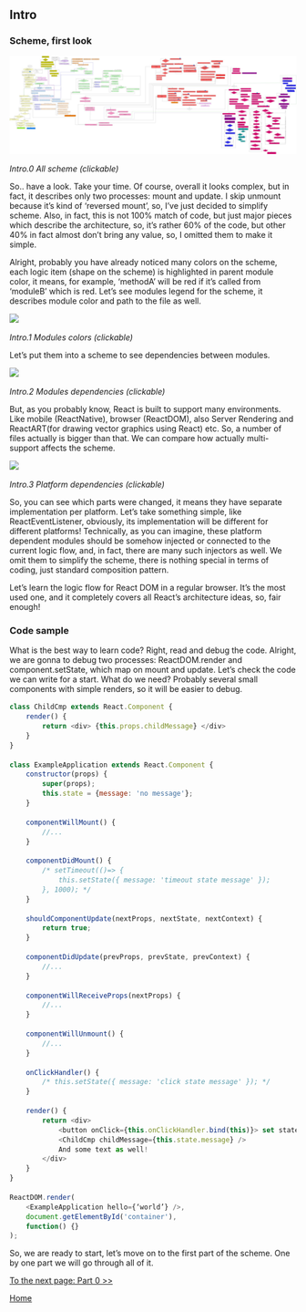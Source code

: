 ## Intro

### Scheme, first look


[![](../images/intro/all-page-stack-reconciler-25-scale.jpg)](../images/intro/all-page-stack-reconciler.svg)

<em>Intro.0 All scheme (clickable)</em>

So.. have a look. Take your time. Of course, overall it looks complex, but in fact, it describes only two processes: mount and update. I skip unmount because it’s kind of ‘reversed mount’, so, I’ve just decided to simplify scheme. Also, in fact, this is not 100% match of code, but just major pieces which describe the architecture, so, it’s rather 60% of the code, but other 40% in fact almost don’t bring any value, so, I omitted them to make it simple.

Alright, probably you have already noticed many colors on the scheme, each logic item (shape on the scheme) is highlighted in parent module color, it means, for example, ‘methodA’ will be red if it’s called from ‘moduleB’ which is red. Let’s see modules legend for the scheme, it describes module color and path to the file as well.

[![](https://cdn.rawgit.com/Bogdan-Lyashenko/Under-the-hood-ReactJS/7c2372e1/stack/images/intro/modules-src-path.svg)](https://cdn.rawgit.com/Bogdan-Lyashenko/Under-the-hood-ReactJS/7c2372e1/stack/images/intro/modules-src-path.svg)

<em>Intro.1 Modules colors (clickable)</em>

Let’s put them into a scheme to see dependencies between modules.

[![](https://cdn.rawgit.com/Bogdan-Lyashenko/Under-the-hood-ReactJS/7c2372e1/stack/images/intro/files-scheme.svg)](https://cdn.rawgit.com/Bogdan-Lyashenko/Under-the-hood-ReactJS/7c2372e1/stack/images/intro/files-scheme.svg)

<em>Intro.2 Modules dependencies (clickable)</em>

But, as you probably know, React is built to support many environments. Like mobile (ReactNative), browser (ReactDOM), also Server Rendering and ReactART(for drawing vector graphics using React) etc. So, a number of files actually is bigger than that. We can compare how actually multi-support affects the scheme.

[![](https://cdn.rawgit.com/Bogdan-Lyashenko/Under-the-hood-ReactJS/7c2372e1/stack/images/intro/modules-per-platform-scheme.svg)](https://cdn.rawgit.com/Bogdan-Lyashenko/Under-the-hood-ReactJS/7c2372e1/stack/images/intro/modules-per-platform-scheme.svg)

<em>Intro.3 Platform dependencies (clickable)</em>

So, you can see which parts were changed, it means they have separate implementation per platform. Let’s take something simple, like ReactEventListener, obviously, its implementation will be different for different platforms! Technically, as you can imagine, these platform dependent modules should be somehow injected or connected to the current logic flow, and, in fact, there are many such injectors as well. We omit them to simplify the scheme, there is nothing special in terms of coding, just standard composition pattern.

Let’s learn the logic flow for React DOM in a regular browser. It’s the most used one, and it completely covers all React’s architecture ideas, so, fair enough!


### Code sample

What is the best way to learn code? Right, read and debug the code. Alright, we are gonna to debug two processes: ReactDOM.render and component.setState, which map on mount and update. Let’s check the code we can write for a start. What do we need? Probably several small components with simple renders, so it will be easier to debug.

```javascript
class ChildCmp extends React.Component {
    render() {
        return <div> {this.props.childMessage} </div>
    }
}

class ExampleApplication extends React.Component {
    constructor(props) {
        super(props);
        this.state = {message: 'no message'};
    }

    componentWillMount() {
        //...
    }

    componentDidMount() {
        /* setTimeout(()=> {
            this.setState({ message: 'timeout state message' });
        }, 1000); */
    }

    shouldComponentUpdate(nextProps, nextState, nextContext) {
        return true;
    }

    componentDidUpdate(prevProps, prevState, prevContext) {
        //...
    }

    componentWillReceiveProps(nextProps) {
        //...
    }

    componentWillUnmount() {
        //...
    }

    onClickHandler() {
        /* this.setState({ message: 'click state message' }); */
    }

    render() {
        return <div>
            <button onClick={this.onClickHandler.bind(this)}> set state button </button>
            <ChildCmp childMessage={this.state.message} />
            And some text as well!
        </div>
    }
}

ReactDOM.render(
    <ExampleApplication hello={‘world’} />,
    document.getElementById('container'),
    function() {}
);
```

So, we are ready to start, let’s move on to the first part of the scheme. One by one part we will go through all of it.

[To the next page: Part 0 >>](./Part-0.md)


[Home](../../README.md)